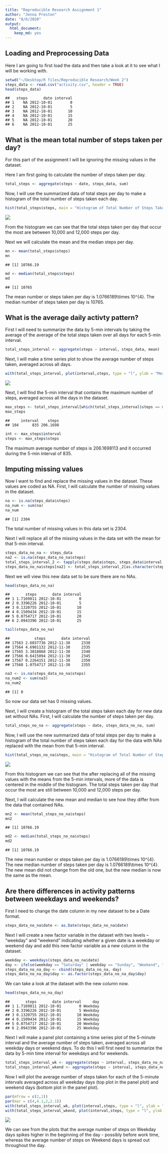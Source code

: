 ```yaml
---
title: "Reproducible Research Assignment 1"
author: "Jenna Preston"
date: "8/6/2020"
output: 
  html_document: 
    keep_md: yes
---
```


## Loading and Preprocessing Data

Here I am going to first load the data and then take a look at it to see what I will be working with.


```r
setwd("~/Desktop/R files/Reproducible Research/Week 2")
steps_data <- read.csv("activity.csv", header = TRUE)
head(steps_data)
```

```
##   steps       date interval
## 1    NA 2012-10-01        0
## 2    NA 2012-10-01        5
## 3    NA 2012-10-01       10
## 4    NA 2012-10-01       15
## 5    NA 2012-10-01       20
## 6    NA 2012-10-01       25
```

## What is the mean total number of steps taken per day?

For this part of the assignment I will be ignoring the missing values in the dataset.

Here I am first going to calculate the number of steps taken per day.


```r
total_steps <- aggregate(steps ~ date, steps_data, sum)
```

Now, I will use the summarized data of total steps per day to make a histogram of the total number of steps taken each day.


```r
hist(total_steps$steps, main = "Histogram of Total Number of Steps Taken per Day", xlab = "Total Steps per Day", ylab = "Frequency", col = "red", breaks = 15)
```

![](PA1_template_files/figure-html/unnamed-chunk-3-1.png)<!-- -->

From the histogram we can see that the total steps taken per day that occur the most are between 10,000 and 12,000 steps per day.

Next we will calculate the mean and the median steps per day.


```r
mn <- mean(total_steps$steps)
mn
```

```
## [1] 10766.19
```

```r
md <- median(total_steps$steps)
md
```

```
## [1] 10765
```

The mean number or steps taken per day is 1.0766189\times 10^{4}.  The median number of steps taken per day is 10765.

## What is the average daily activty pattern?

First I will need to summarize the data by 5-min intervals by taking the average of the average of the total steps taken over all days for each 5-min interval.


```r
total_steps_interval <- aggregate(steps ~ interval, steps_data, mean)
```

Next, I will make a time series plot to show the average number of steps taken, averaged across all days.


```r
with(total_steps_interval, plot(interval,steps, type = "l", ylab = "Mean of steps", xlab = "5-min interval", main = "Time Series Plot of Average Number of Steps Taken", col = "red"))
```

![](PA1_template_files/figure-html/unnamed-chunk-6-1.png)<!-- -->

Next, I will find the 5-min interval that contains the maximum number of steps, averaged across all the days in the dataset.


```r
max_steps <- total_steps_interval[which(total_steps_interval$steps == max(total_steps_interval$steps)),]
max_steps
```

```
##     interval    steps
## 104      835 206.1698
```

```r
int <- max_steps$interval
steps <- max_steps$steps
```

The maximum average number of steps is 206.1698113 and it occurred during the 5-min interval of 835.

## Imputing missing values

Now I want to find and replace the missing values in the dataset.  These values are coded as NA.  First, I will calculate the number of missing values in the dataset.


```r
na <- is.na(steps_data$steps)
na_num <- sum(na)
na_num
```

```
## [1] 2304
```

The total number of missing values in this data set is 2304.

Next I will replace all of the missing values in the data set with the mean for that 5-min interval.


```r
steps_data_no_na <- steps_data
na2 <- is.na(steps_data_no_na$steps)
total_steps_interval_2 <- tapply(steps_data$steps, steps_data$interval, mean, na.rm = TRUE)
steps_data_no_na$steps[na2] <- total_steps_interval_2[as.character(steps_data_no_na$interval[na2])]
```

Next we will view this new data set to be sure there are no NAs.


```r
head(steps_data_no_na)
```

```
##       steps       date interval
## 1 1.7169811 2012-10-01        0
## 2 0.3396226 2012-10-01        5
## 3 0.1320755 2012-10-01       10
## 4 0.1509434 2012-10-01       15
## 5 0.0754717 2012-10-01       20
## 6 2.0943396 2012-10-01       25
```

```r
tail(steps_data_no_na)
```

```
##           steps       date interval
## 17563 2.6037736 2012-11-30     2330
## 17564 4.6981132 2012-11-30     2335
## 17565 3.3018868 2012-11-30     2340
## 17566 0.6415094 2012-11-30     2345
## 17567 0.2264151 2012-11-30     2350
## 17568 1.0754717 2012-11-30     2355
```

```r
na3 <- is.na(steps_data_no_na$steps)
na_num2 <- sum(na3)
na_num2
```

```
## [1] 0
```

So now our data set has 0 missing values.

Next, I will create a histogram of the total steps taken each day for new data set without NAs.  First, I will calculate the number of steps taken per day.


```r
total_steps_no_na <- aggregate(steps ~ date, steps_data_no_na, sum)
```

Now, I will use the new summarized data of total steps per day to make a histogram of the total number of steps taken each day for the data with NAs replaced with the mean from that 5-min interval.


```r
hist(total_steps_no_na$steps, main = "Histogram of Total Number of Steps Taken per Day without NA values", xlab = "Total Steps per Day", ylab = "Frequency", col = "red", breaks = 15)
```

![](PA1_template_files/figure-html/unnamed-chunk-12-1.png)<!-- -->

From this histogram we can see that the after replacing all of the missing values with the means from the 5-min intervals, more of the data is centered in the middle of the histogram.  The total steps taken per day that occur the most are still between 10,000 and 12,000 steps per day. 

Next, I will calculate the new mean and median to see how they differ from the data that contained NAs.


```r
mn2 <- mean(total_steps_no_na$steps)
mn2
```

```
## [1] 10766.19
```

```r
md2 <- median(total_steps_no_na$steps)
md2
```

```
## [1] 10766.19
```

The new mean number or steps taken per day is 1.0766189\times 10^{4}.  The new median number of steps taken per day is 1.0766189\times 10^{4}.  The new mean did not change from the old one, but the new median is now the same as the mean.

## Are there differences in activity patterns between weekdays and weekends?

First I need to change the date column in my new dataset to be a Date format.


```r
steps_data_no_na$date <- as.Date(steps_data_no_na$date)
```

Next I will create a new factor variable in the dataset with two levels – “weekday” and “weekend” indicating whether a given date is a weekday or weekend day and add this new factor variable as a new column in the dataset.  


```r
weekday <- weekdays(steps_data_no_na$date)
day <- ifelse(weekday == "Saturday" | weekday == "Sunday", "Weekend", "Weekday")
steps_data_no_na_day <- cbind(steps_data_no_na, day)
steps_data_no_na_day$day <- as.factor(steps_data_no_na_day$day)
```

We can take a look at the dataset with the new column now.


```r
head(steps_data_no_na_day)
```

```
##       steps       date interval     day
## 1 1.7169811 2012-10-01        0 Weekday
## 2 0.3396226 2012-10-01        5 Weekday
## 3 0.1320755 2012-10-01       10 Weekday
## 4 0.1509434 2012-10-01       15 Weekday
## 5 0.0754717 2012-10-01       20 Weekday
## 6 2.0943396 2012-10-01       25 Weekday
```

Next I will make a panel plot containing a time series plot of the 5-minute interval and the average number of steps taken, averaged across all weekday days or weekend days.  To do this I will first need to summarize the data by 5-min time interval for weekdays and for weekends.


```r
total_steps_interval_wk <- aggregate(steps ~ interval, steps_data_no_na_day, mean, subset = steps_data_no_na_day$day == "Weekday")
total_steps_interval_wkend <- aggregate(steps ~ interval, steps_data_no_na_day, mean, subset = steps_data_no_na_day$day == "Weekend")
```

Now I will plot the average number of steps taken for each of the 5-minute intervals averaged across all weekday days (top plot in the panel plot) and weekend days (bottom plot in the panel plot).


```r
par(mfrow = c(2,1))
par(mar = c(4,4.1,2,2.1))
with(total_steps_interval_wk, plot(interval,steps, type = "l", ylab = "Mean of steps", xlab = "5-min interval", col = "red", main = "Average number of steps over 5-min intervals on Weekday Days", ylim = c(0,250)))
with(total_steps_interval_wkend, plot(interval,steps, type = "l", ylab = "Mean of steps", xlab = "5-min interval", col = "blue", main = "Average number of steps over 5-min intervals on Weekends Days", ylim = c(0,250)))
```

![](PA1_template_files/figure-html/unnamed-chunk-18-1.png)<!-- -->

We can see from the plots that the average number of steps on Weekday days spikes higher in the beginning of the day - possibly before work time, whereas the average number of steps on Weekend days is spread out throughout the day.
